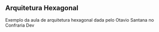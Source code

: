 ## Arquitetura Hexagonal
Exemplo da aula de arquitetura hexagonal dada pelo Otavio Santana no Confraria Dev 